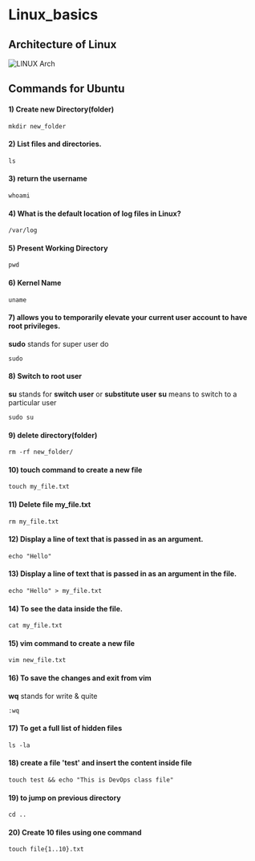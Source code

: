 # Linux_basics


## Architecture of Linux

![LINUX Arch](https://github.com/DhanashriSaner/Linux_basics/assets/88526990/15cf1244-facf-43e1-9706-dde2f62f7394)

## Commands for Ubuntu

#### 1) Create new Directory(folder)

```
mkdir new_folder
```
#### 2) List files and directories.

```
ls
```
#### 3) return the username

```
whoami
```
#### 4) What is the default location of log files in Linux? 

```
/var/log
```
#### 5) Present Working Directory 

```
pwd
```
#### 6) Kernel Name

```
uname
```
#### 7) allows you to temporarily elevate your current user account to have root privileges. 
**sudo** stands for super user do

```
sudo
```
#### 8) Switch to root user
**su** stands for **switch user** or **substitute user**
**su** means to switch to a particular user
```
sudo su
```
#### 9) delete directory(folder)

```
rm -rf new_folder/
```

#### 10) touch command to create a new file
```
touch my_file.txt
```
#### 11) Delete file my_file.txt

```
rm my_file.txt
```
#### 12) Display a line of text that is passed in as an argument.

```
echo "Hello"
```
#### 13) Display a line of text that is passed in as an argument in the file.

```
echo "Hello" > my_file.txt
```
#### 14) To see the data inside the file.

```
cat my_file.txt
```

#### 15) vim command to create a new file

```
vim new_file.txt
```

#### 16) To save the changes and exit from vim
**wq** stands for write & quite
```
:wq
```
#### 17) To get a full list of hidden files

```
ls -la
```

#### 18) create a file 'test' and insert the content inside file

```
touch test && echo "This is DevOps class file"
```
#### 19) to jump on previous directory

```
cd ..
```
#### 20) Create 10 files using one command
```
touch file{1..10}.txt
```





